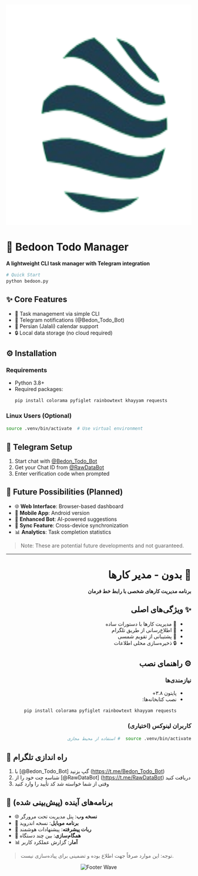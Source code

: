 <img src="https://github.com/Amirhosin282/bedoon/blob/master/logo's/applogo.png?raw=true" width="100%" alt="Header Image" width="50" height="600">

# 🚀 Bedoon Todo Manager

**A lightweight CLI task manager with Telegram integration**

```python
# Quick Start
python bedoon.py
```

## ✨ Core Features
- 📝 Task management via simple CLI
- 🔔 Telegram notifications (@Bedon_Todo_Bot)
- 📅 Persian (Jalali) calendar support
- 🔒 Local data storage (no cloud required)

## ⚙️ Installation

### Requirements
- Python 3.8+
- Required packages:
  ```bash
  pip install colorama pyfiglet rainbowtext khayyam requests
  ```

### Linux Users (Optional)
```bash
source .venv/bin/activate  # Use virtual environment
```

## 🤖 Telegram Setup
1. Start chat with [@Bedon_Todo_Bot](https://t.me/Bedon_Todo_Bot)
2. Get your Chat ID from [@RawDataBot](https://t.me/RawDataBot)
3. Enter verification code when prompted

## 🌟 Future Possibilities (Planned)
- 🌐 **Web Interface**: Browser-based dashboard
- 📱 **Mobile App**: Android version
- 🤖 **Enhanced Bot**: AI-powered suggestions
- 🔄 **Sync Feature**: Cross-device synchronization
- 📊 **Analytics**: Task completion statistics

> Note: These are potential future developments and not guaranteed.

---

<div dir="rtl">

# 🚀 بدون - مدیر کارها

**برنامه مدیریت کارهای شخصی با رابط خط فرمان**

## ✨ ویژگی‌های اصلی
- 📝 مدیریت کارها با دستورات ساده
- 🔔 اطلاع‌رسانی از طریق تلگرام
- 📅 پشتیبانی از تقویم شمسی
- 🔒 ذخیره‌سازی محلی اطلاعات

## ⚙️ راهنمای نصب

### نیازمندی‌ها
- پایتون ۳.۸+
- نصب کتابخانه‌ها:
  ```bash
  pip install colorama pyfiglet rainbowtext khayyam requests
  ```

### کاربران لینوکس (اختیاری)
```bash
source .venv/bin/activate  # استفاده از محیط مجازی
```

</div>

## 🤖 راه اندازی تلگرام
1. با [@Bedon_Todo_Bot] گپ بزنید (https://t.me/Bedon_Todo_Bot)
2. شناسه چت خود را از [@RawDataBot] (https://t.me/RawDataBot) دریافت کنید
3. وقتی از شما خواسته شد کد تأیید را وارد کنید



## 🔮 برنامه‌های آینده (پیش‌بینی شده)
- 🌐 **نسخه وب**: پنل مدیریت تحت مرورگر
- 📱 **برنامه موبایل**: نسخه اندروید
- 🤖 **ربات پیشرفته**: پیشنهادات هوشمند
- 🔄 **همگام‌سازی**: بین چند دستگاه
- 📊 **آمار**: گزارش عملکرد کاربر

> توجه: این موارد صرفاً جهت اطلاع بوده و تضمینی برای پیاده‌سازی نیست.

</div>


<div align="center">
  <img src="https://capsule-render.vercel.app/api?type=waving&color=gradient&height=150&section=footer" alt="Footer Wave">
</div>

